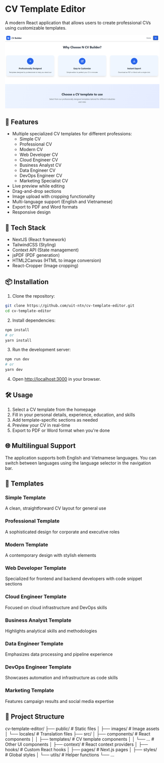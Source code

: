 # CV Template Editor

A modern React application that allows users to create professional CVs using customizable templates.

![CV Template Editor Screenshot](/public/images/readme/app-screenshot.png)

## 🚀 Features

- Multiple specialized CV templates for different professions:
  - Simple CV
  - Professional CV
  - Modern CV
  - Web Developer CV
  - Cloud Engineer CV
  - Business Analyst CV
  - Data Engineer CV
  - DevOps Engineer CV
  - Marketing Specialist CV
- Live preview while editing
- Drag-and-drop sections
- Image upload with cropping functionality
- Multi-language support (English and Vietnamese)
- Export to PDF and Word formats
- Responsive design

## 🔧 Tech Stack

- NextJS (React framework)
- TailwindCSS (Styling)
- Context API (State management)
- jsPDF (PDF generation)
- HTML2Canvas (HTML to image conversion)
- React-Cropper (Image cropping)

## 📦 Installation

1. Clone the repository:

```bash
git clone https://github.com/uit-ntn/cv-template-editor.git
cd cv-template-editor
```

2. Install dependencies:

```bash
npm install
# or
yarn install
```

3. Run the development server:

```bash
npm run dev
# or
yarn dev
```

4. Open [http://localhost:3000](http://localhost:3000) in your browser.

## 🛠️ Usage

1. Select a CV template from the homepage
2. Fill in your personal details, experience, education, and skills
3. Add template-specific sections as needed
4. Preview your CV in real-time
5. Export to PDF or Word format when you're done

## 🌐 Multilingual Support

The application supports both English and Vietnamese languages. You can switch between languages using the language selector in the navigation bar.

## 📄 Templates

### Simple Template
A clean, straightforward CV layout for general use

### Professional Template
A sophisticated design for corporate and executive roles

### Modern Template
A contemporary design with stylish elements

### Web Developer Template
Specialized for frontend and backend developers with code snippet sections

### Cloud Engineer Template
Focused on cloud infrastructure and DevOps skills

### Business Analyst Template
Highlights analytical skills and methodologies

### Data Engineer Template
Emphasizes data processing and pipeline experience

### DevOps Engineer Template
Showcases automation and infrastructure as code skills

### Marketing Template
Features campaign results and social media expertise

## 🧩 Project Structure

cv-template-editor/
├── public/              # Static files
│   ├── images/          # Image assets
│   └── locales/         # Translation files
├── src/
│   ├── components/      # React components
│   │   ├── templates/   # CV template components
│   │   └── ...          # Other UI components
│   ├── context/         # React context providers
│   ├── hooks/           # Custom React hooks
│   ├── pages/           # Next.js pages
│   ├── styles/          # Global styles
│   └── utils/           # Helper functions
└── ...

